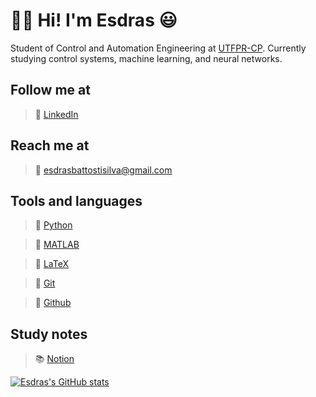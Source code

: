 # 👋🏼 Hi! I'm Esdras 😃


Student of Control and Automation Engineering at [UTFPR-CP](https://utfpr.edu.br).
Currently studying control systems, machine learning, and neural networks.


## Follow me at

> 🔹 [LinkedIn](https://br.linkedin.com/in/esdrasbattosti)

## Reach me at

> 📩 <esdrasbattostisilva@gmail.com>

## Tools and languages

> **🐍** [Python](https://www.python.org/)

> **🔢** [MATLAB](https://www.mathworks.com/products/matlab.html)

> **📄** [LaTeX](https://www.latex-project.org/)

> **📂** [Git](https://git-scm.com)

> **🐙** [Github](https://github.com)

## Study notes

> 📚 [Notion](https://esdrasbattosti.notion.site "My personal site")


[![Esdras's GitHub stats](https://github-readme-stats.vercel.app/api?username=ximiraxelo&hide=contribs,issues&count_private=true&show_icons=true&theme=dracula)](https://github.com/anuraghazra/github-readme-stats)

